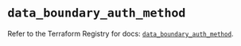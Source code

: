 # `data_boundary_auth_method`

Refer to the Terraform Registry for docs: [`data_boundary_auth_method`](https://registry.terraform.io/providers/hashicorp/boundary/1.4.0/docs/data-sources/auth_method).
